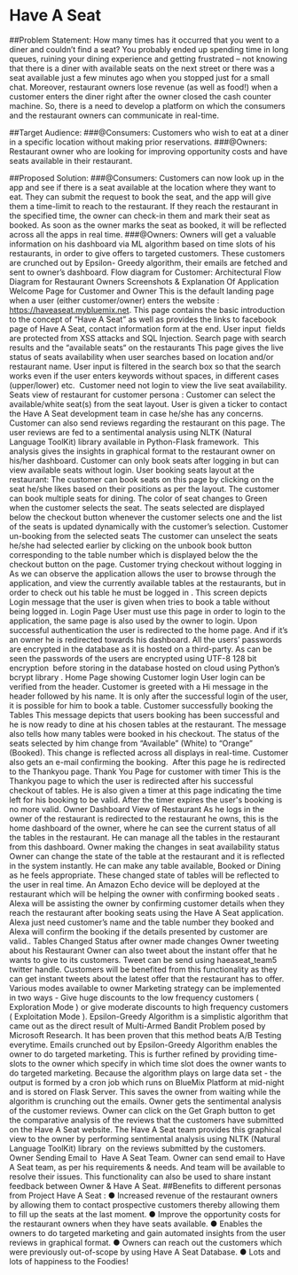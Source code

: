 # Have A Seat
##Problem Statement:
How many times has it occurred that you went to a diner and couldn’t find a seat? You probably
ended up spending time in long queues, ruining your dining experience and getting frustrated –
not knowing that there is a diner with available seats on the next street or there was a seat
available just a few minutes ago when you stopped just for a small chat. Moreover, restaurant
owners lose revenue (as well as food!) when a customer enters the diner right after the owner
closed the cash counter machine. So, there is a need to develop a platform on which the
consumers and the restaurant owners can communicate in real-time.

##Target Audience:
###@Consumers:
Customers who wish to eat at a diner in a specific location without making prior reservations.
###@Owners:
Restaurant owner who are looking for improving opportunity costs and have seats available in
their restaurant.

##Proposed Solution:
###@Consumers:
Customers can now look up in the app and see if there is a seat available at the location where
they want to eat. They can submit the request to book the seat, and the app will give them a
time-limit to reach to the restaurant. If they reach the restaurant in the specified time, the owner
can check-in them and mark their seat as booked. As soon as the owner marks the seat as
booked, it will be reflected across all the apps in real time.
###@Owners:
Owners will get a valuable information on his dashboard via ML algorithm based on time slots of
his restaurants, in order to give offers to targeted customers. These customers are crunched out
by Epsilon- Greedy algorithm, their emails are fetched and sent to owner’s dashboard.
Flow diagram for Customer:
Architectural Flow Diagram for Restaurant Owners
Screenshots & Explanation Of Application
Welcome Page for Customer and Owner
This is the default landing page when a user (either customer/owner) enters the website :
https://haveaseat.mybluemix.net ​ . This page contains the basic introduction to the concept of “Have A Seat”
as well as provides the links to facebook page of Have A Seat, contact information form at the end. User
input ​ fields are protected from XSS attacks and SQL Injection.
Search page with search results and the “available seats“ on the restaurants
This page gives the live status of seats availability when user searches based on location and/or restaurant
name. User input is filtered in the search box so that the search works even if the user enters keywords
without spaces, in different cases (upper/lower) etc. ​ Customer need not login to view the live seat
availability.
Seats view of restaurant for customer persona :
Customer can select the available/white seat(s) from the seat layout. User is given a ticker to contact the
Have A Seat development team in case he/she has any concerns. Customer can also send reviews
regarding the restaurant on this page. The ​user reviews are fed to a sentimental analysis using NLTK
(Natural Language ToolKit) library available in Python-Flask framework. ​ This analysis gives the insights
in graphical format to the restaurant owner on his/her dashboard. Customer can only book seats after logging
in but can view available seats without login.
User booking seats layout at the restaurant:
The customer can book seats on this page by clicking on the seat he/she likes based on their positions as
per the layout. The customer can book multiple seats for dining. The color of seat changes to Green when
the customer selects the seat. The seats selected are displayed below the checkout button whenever the
customer selects one and the list of the seats is updated dynamically with the customer’s selection.
Customer un-booking from the selected seats
The customer can unselect the seats he/she had selected earlier by clicking on the unbook book button
corresponding to the table number which is displayed below the the checkout button on the page.
Customer trying checkout without logging in
As we can observe the application allows the user to browse through the application, and view the currently
available tables at the restaurants, but in order to check out his table he must be logged in ​. ​This screen
depicts Login message that the user is given when tries to book a table without being logged in.
Login Page
User must use this page in order to login to the application, the same page is also used by the owner to login.
Upon successful authentication the user is redirected to the home page. And if it’s an owner he is redirected
towards his dashboard. ​All the users’ passwords are encrypted in the database as it is hosted on a
third-party.
As can be seen the passwords of the users are ​encrypted using UTF-8 128 bit encryption ​ before storing in
the database hosted on cloud using ​Python’s bcrypt library ​.
Home Page showing Customer login
User login can be verified from the header. Customer is greeted with a Hi message in the header followed by
his name. It is only after the successful login of the user, it is possible for him to book a table.
Customer successfully booking the Tables
This message depicts that users booking has been successful and he is now ready to dine at his chosen
tables at the restaurant. The message also tells how many tables were booked in his checkout. The status of
the seats selected by him change from “Available” (White) to “Orange” (Booked). This change is reflected
across all displays in real-time. ​Customer also gets an e-mail confirming the booking. ​ After this page he
is redirected to the Thankyou page.
Thank You Page for customer with timer
This is the Thankyou page to which the user is redirected after his successful checkout of tables. He is also
given a timer at this page indicating the time left for his booking to be valid. After the timer expires the user's
booking is no more valid.
Owner Dashboard View of Restaurant
As he logs in the owner of the restaurant is redirected to the restaurant he owns, this is the home dashboard
of the owner, where he can see the current status of all the tables in the restaurant. He can manage all the
tables in the restaurant from this dashboard.
Owner making the changes in seat availability status
Owner can change the state of the table at the restaurant and it is reflected in the system instantly. He can
make any table available, Booked or Dining as he feels appropriate. These changed state of tables will be
reflected to the user in real time.
​An Amazon Echo device will be deployed at the restaurant which will be helping the owner with
confirming booked seats ​. Alexa will be assisting the owner by confirming customer details when they
reach the restaurant after booking seats using the Have A Seat application. Alexa just need customer’s name
and the table number they booked and Alexa will confirm the booking if the details presented by customer
are valid..
Tables Changed Status after owner made changes
Owner tweeting about his Restaurant
Owner can also tweet about the instant offer that he wants to give to its customers. Tweet can be send using
haeaseat_team5 twitter handle. Customers will be benefited from this functionality as they can get instant
tweets about the latest offer that the restaurant has to offer.
Various modes available to owner
Marketing strategy can be implemented in two ways - Give huge discounts to the low frequency customers
( ​Exploration Mode ​) or give moderate discounts to high frequency customers ( ​Exploitation Mode ​).
Epsilon-Greedy Algorithm is a simplistic algorithm that came out as the direct result of Multi-Armed
Bandit Problem posed by Microsoft Research. ​It has been proven that this method beats A/B Testing
everytime.
Emails crunched out by Epsilon-Greedy Algorithm enables the owner to do targeted marketing. This is further
refined by providing time-slots to the owner which specify ​in which time slot does the owner wants to do
targeted marketing. Because the algorithm plays on large data set - ​the output is formed by a cron job
which runs on BlueMix Platform at mid-night and is stored on Flask Server. ​This saves the owner from
waiting while the algorithm is crunching out the emails.
Owner gets the sentimental analysis of the customer reviews.
Owner can click on the Get Graph button to get the comparative analysis of the reviews that the customers
have submitted on the Have A Seat website. The Have A Seat team provides this graphical view to the
owner by performing sentimental analysis using NLTK (Natural Language ToolKit) library ​ ​on the reviews
submitted by the customers.
Owner Sending Email to ​ Have A Seat Team.
Owner can send email to Have A Seat team, as per his requirements & needs. And team will be available to
resolve their issues. This functionality can also be used to share instant feedback between Owner & Have A
Seat.
##Benefits to different personas from Project Have A Seat :
● Increased revenue of the restaurant owners by allowing them to contact ​prospective customers thereby
allowing them to fill up the seats at the last moment.
● Improve the opportunity costs for the restaurant owners when they have seats available.
● Enables the owners to do targeted marketing and gain automated insights from the user reviews in
graphical format.
● Owners can reach out the customers which were previously out-of-scope by using Have A Seat Database.
● Lots and lots of happiness to the Foodies!
